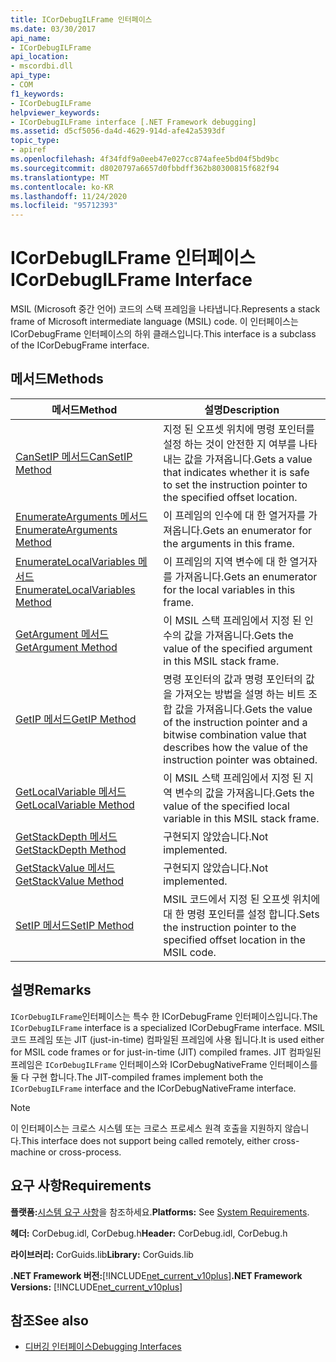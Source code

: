 ```yaml
---
title: ICorDebugILFrame 인터페이스
ms.date: 03/30/2017
api_name:
- ICorDebugILFrame
api_location:
- mscordbi.dll
api_type:
- COM
f1_keywords:
- ICorDebugILFrame
helpviewer_keywords:
- ICorDebugILFrame interface [.NET Framework debugging]
ms.assetid: d5cf5056-da4d-4629-914d-afe42a5393df
topic_type:
- apiref
ms.openlocfilehash: 4f34fdf9a0eeb47e027cc874afee5bd04f5bd9bc
ms.sourcegitcommit: d8020797a6657d0fbbdff362b80300815f682f94
ms.translationtype: MT
ms.contentlocale: ko-KR
ms.lasthandoff: 11/24/2020
ms.locfileid: "95712393"
---
```

# <a name="icordebugilframe-interface"></a><span data-ttu-id="c0562-102">ICorDebugILFrame 인터페이스</span><span class="sxs-lookup"><span data-stu-id="c0562-102">ICorDebugILFrame Interface</span></span>

<span data-ttu-id="c0562-103">MSIL (Microsoft 중간 언어) 코드의 스택 프레임을 나타냅니다.</span><span class="sxs-lookup"><span data-stu-id="c0562-103">Represents a stack frame of Microsoft intermediate language (MSIL) code.</span></span> <span data-ttu-id="c0562-104">이 인터페이스는 ICorDebugFrame 인터페이스의 하위 클래스입니다.</span><span class="sxs-lookup"><span data-stu-id="c0562-104">This interface is a subclass of the ICorDebugFrame interface.</span></span>  
  
## <a name="methods"></a><span data-ttu-id="c0562-105">메서드</span><span class="sxs-lookup"><span data-stu-id="c0562-105">Methods</span></span>  
  
|<span data-ttu-id="c0562-106">메서드</span><span class="sxs-lookup"><span data-stu-id="c0562-106">Method</span></span>|<span data-ttu-id="c0562-107">설명</span><span class="sxs-lookup"><span data-stu-id="c0562-107">Description</span></span>|  
|------------|-----------------|  
|[<span data-ttu-id="c0562-108">CanSetIP 메서드</span><span class="sxs-lookup"><span data-stu-id="c0562-108">CanSetIP Method</span></span>](icordebugilframe-cansetip-method.md)|<span data-ttu-id="c0562-109">지정 된 오프셋 위치에 명령 포인터를 설정 하는 것이 안전한 지 여부를 나타내는 값을 가져옵니다.</span><span class="sxs-lookup"><span data-stu-id="c0562-109">Gets a value that indicates whether it is safe to set the instruction pointer to the specified offset location.</span></span>|  
|[<span data-ttu-id="c0562-110">EnumerateArguments 메서드</span><span class="sxs-lookup"><span data-stu-id="c0562-110">EnumerateArguments Method</span></span>](icordebugilframe-enumeratearguments-method.md)|<span data-ttu-id="c0562-111">이 프레임의 인수에 대 한 열거자를 가져옵니다.</span><span class="sxs-lookup"><span data-stu-id="c0562-111">Gets an enumerator for the arguments in this frame.</span></span>|  
|[<span data-ttu-id="c0562-112">EnumerateLocalVariables 메서드</span><span class="sxs-lookup"><span data-stu-id="c0562-112">EnumerateLocalVariables Method</span></span>](icordebugilframe-enumeratelocalvariables-method.md)|<span data-ttu-id="c0562-113">이 프레임의 지역 변수에 대 한 열거자를 가져옵니다.</span><span class="sxs-lookup"><span data-stu-id="c0562-113">Gets an enumerator for the local variables in this frame.</span></span>|  
|[<span data-ttu-id="c0562-114">GetArgument 메서드</span><span class="sxs-lookup"><span data-stu-id="c0562-114">GetArgument Method</span></span>](icordebugilframe-getargument-method.md)|<span data-ttu-id="c0562-115">이 MSIL 스택 프레임에서 지정 된 인수의 값을 가져옵니다.</span><span class="sxs-lookup"><span data-stu-id="c0562-115">Gets the value of the specified argument in this MSIL stack frame.</span></span>|  
|[<span data-ttu-id="c0562-116">GetIP 메서드</span><span class="sxs-lookup"><span data-stu-id="c0562-116">GetIP Method</span></span>](icordebugilframe-getip-method.md)|<span data-ttu-id="c0562-117">명령 포인터의 값과 명령 포인터의 값을 가져오는 방법을 설명 하는 비트 조합 값을 가져옵니다.</span><span class="sxs-lookup"><span data-stu-id="c0562-117">Gets the value of the instruction pointer and a bitwise combination value that describes how the value of the instruction pointer was obtained.</span></span>|  
|[<span data-ttu-id="c0562-118">GetLocalVariable 메서드</span><span class="sxs-lookup"><span data-stu-id="c0562-118">GetLocalVariable Method</span></span>](icordebugilframe-getlocalvariable-method.md)|<span data-ttu-id="c0562-119">이 MSIL 스택 프레임에서 지정 된 지역 변수의 값을 가져옵니다.</span><span class="sxs-lookup"><span data-stu-id="c0562-119">Gets the value of the specified local variable in this MSIL stack frame.</span></span>|  
|[<span data-ttu-id="c0562-120">GetStackDepth 메서드</span><span class="sxs-lookup"><span data-stu-id="c0562-120">GetStackDepth Method</span></span>](icordebugilframe-getstackdepth-method.md)|<span data-ttu-id="c0562-121">구현되지 않았습니다.</span><span class="sxs-lookup"><span data-stu-id="c0562-121">Not implemented.</span></span>|  
|[<span data-ttu-id="c0562-122">GetStackValue 메서드</span><span class="sxs-lookup"><span data-stu-id="c0562-122">GetStackValue Method</span></span>](icordebugilframe-getstackvalue-method.md)|<span data-ttu-id="c0562-123">구현되지 않았습니다.</span><span class="sxs-lookup"><span data-stu-id="c0562-123">Not implemented.</span></span>|  
|[<span data-ttu-id="c0562-124">SetIP 메서드</span><span class="sxs-lookup"><span data-stu-id="c0562-124">SetIP Method</span></span>](icordebugilframe-setip-method.md)|<span data-ttu-id="c0562-125">MSIL 코드에서 지정 된 오프셋 위치에 대 한 명령 포인터를 설정 합니다.</span><span class="sxs-lookup"><span data-stu-id="c0562-125">Sets the instruction pointer to the specified offset location in the MSIL code.</span></span>|  
  
## <a name="remarks"></a><span data-ttu-id="c0562-126">설명</span><span class="sxs-lookup"><span data-stu-id="c0562-126">Remarks</span></span>  

 <span data-ttu-id="c0562-127">`ICorDebugILFrame`인터페이스는 특수 한 ICorDebugFrame 인터페이스입니다.</span><span class="sxs-lookup"><span data-stu-id="c0562-127">The `ICorDebugILFrame` interface is a specialized ICorDebugFrame interface.</span></span> <span data-ttu-id="c0562-128">MSIL 코드 프레임 또는 JIT (just-in-time) 컴파일된 프레임에 사용 됩니다.</span><span class="sxs-lookup"><span data-stu-id="c0562-128">It is used either for MSIL code frames or for just-in-time (JIT) compiled frames.</span></span> <span data-ttu-id="c0562-129">JIT 컴파일된 프레임은 `ICorDebugILFrame` 인터페이스와 ICorDebugNativeFrame 인터페이스를 둘 다 구현 합니다.</span><span class="sxs-lookup"><span data-stu-id="c0562-129">The JIT-compiled frames implement both the `ICorDebugILFrame` interface and the ICorDebugNativeFrame interface.</span></span>  
  
> [!NOTE]
> <span data-ttu-id="c0562-130">이 인터페이스는 크로스 시스템 또는 크로스 프로세스 원격 호출을 지원하지 않습니다.</span><span class="sxs-lookup"><span data-stu-id="c0562-130">This interface does not support being called remotely, either cross-machine or cross-process.</span></span>  
  
## <a name="requirements"></a><span data-ttu-id="c0562-131">요구 사항</span><span class="sxs-lookup"><span data-stu-id="c0562-131">Requirements</span></span>  

 <span data-ttu-id="c0562-132">**플랫폼:**[시스템 요구 사항](../../get-started/system-requirements.md)을 참조하세요.</span><span class="sxs-lookup"><span data-stu-id="c0562-132">**Platforms:** See [System Requirements](../../get-started/system-requirements.md).</span></span>  
  
 <span data-ttu-id="c0562-133">**헤더:** CorDebug.idl, CorDebug.h</span><span class="sxs-lookup"><span data-stu-id="c0562-133">**Header:** CorDebug.idl, CorDebug.h</span></span>  
  
 <span data-ttu-id="c0562-134">**라이브러리:** CorGuids.lib</span><span class="sxs-lookup"><span data-stu-id="c0562-134">**Library:** CorGuids.lib</span></span>  
  
 <span data-ttu-id="c0562-135">**.NET Framework 버전:**[!INCLUDE[net_current_v10plus](../../../../includes/net-current-v10plus-md.md)]</span><span class="sxs-lookup"><span data-stu-id="c0562-135">**.NET Framework Versions:** [!INCLUDE[net_current_v10plus](../../../../includes/net-current-v10plus-md.md)]</span></span>  
  
## <a name="see-also"></a><span data-ttu-id="c0562-136">참조</span><span class="sxs-lookup"><span data-stu-id="c0562-136">See also</span></span>

- [<span data-ttu-id="c0562-137">디버깅 인터페이스</span><span class="sxs-lookup"><span data-stu-id="c0562-137">Debugging Interfaces</span></span>](debugging-interfaces.md)
